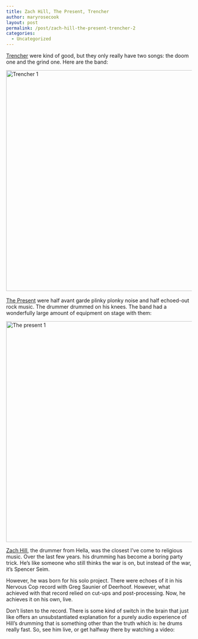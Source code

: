 ```yaml
---
title: Zach Hill, The Present, Trencher
author: maryrosecook
layout: post
permalink: /post/zach-hill-the-present-trencher-2
categories:
  - Uncategorized
---
```

[Trencher][1] were kind of good, but they only really have two songs: the doom one and the grind one. Here are the band:

[<img src="http://farm4.static.flickr.com/3098/3101033154_5b7150a87f.jpg" alt="Trencher 1" width="600" border=0 />][2]  
[  
The Present][3] were half avant garde plinky plonky noise and half echoed-out rock music. The drummer drummed on his knees. The band had a wonderfully large amount of equipment on stage with them:

[<img src="http://farm4.static.flickr.com/3133/3100196997_eb49cf9d41.jpg" alt="The present 1" width="600" border=0 />][4]

[Zach Hill][5], the drummer from Hella, was the closest I&#8217;ve come to religious music. Over the last few years. his drumming has become a boring party trick. He&#8217;s like someone who still thinks the war is on, but instead of the war, it&#8217;s Spencer Seim.

However, he was born for his solo project. There were echoes of it in his Nervous Cop record with Greg Saunier of Deerhoof. However, what achieved with that record relied on cut-ups and post-processing. Now, he achieves it on his own, live.

Don&#8217;t listen to the record. There is some kind of switch in the brain that just like offers an unsubstantiated explanation for a purely audio experience of Hill&#8217;s drumming that is something other than the truth which is: he drums really fast. So, see him live, or get halfway there by watching a video:

 [1]: http://myspace.com/trenchergrind
 [2]: http://www.flickr.com/photos/23309790@N07/3101033154/ "Trencher 1 by maryrosecook, on Flickr"
 [3]: http://www.myspace.com/thepresentnewyork
 [4]: http://www.flickr.com/photos/23309790@N07/3100196997/ "The Present 1 by maryrosecook, on Flickr"
 [5]: http://www.myspace.com/zachhillmusic